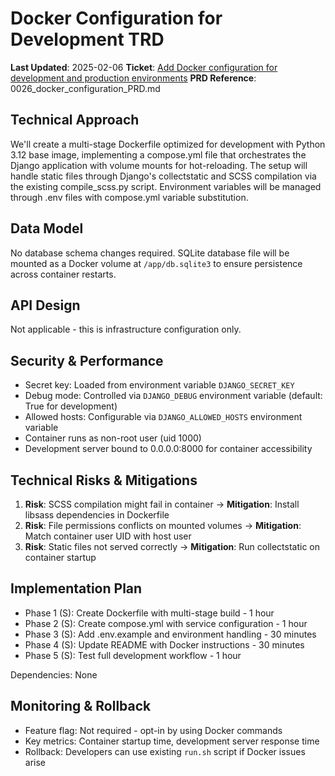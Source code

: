 # Docker Configuration for Development TRD

**Last Updated**: 2025-02-06
**Ticket**: [Add Docker configuration for development and production environments](https://github.com/MarcinOrlowski/pyggy-expense-tracker/issues/26)
**PRD Reference**: 0026_docker_configuration_PRD.md

## Technical Approach

We'll create a multi-stage Dockerfile optimized for development with Python 3.12 base image,
implementing a compose.yml file that orchestrates the Django application with volume mounts for
hot-reloading. The setup will handle static files through Django's collectstatic and SCSS
compilation via the existing compile_scss.py script. Environment variables will be managed through
.env files with compose.yml variable substitution.

## Data Model

No database schema changes required. SQLite database file will be mounted as a Docker volume at
`/app/db.sqlite3` to ensure persistence across container restarts.

## API Design

Not applicable - this is infrastructure configuration only.

## Security & Performance

- Secret key: Loaded from environment variable `DJANGO_SECRET_KEY`
- Debug mode: Controlled via `DJANGO_DEBUG` environment variable (default: True for development)
- Allowed hosts: Configurable via `DJANGO_ALLOWED_HOSTS` environment variable
- Container runs as non-root user (uid 1000)
- Development server bound to 0.0.0.0:8000 for container accessibility

## Technical Risks & Mitigations

1. **Risk**: SCSS compilation might fail in container → **Mitigation**: Install libsass dependencies in Dockerfile
2. **Risk**: File permissions conflicts on mounted volumes → **Mitigation**: Match container user UID with host user
3. **Risk**: Static files not served correctly → **Mitigation**: Run collectstatic on container startup

## Implementation Plan

- Phase 1 (S): Create Dockerfile with multi-stage build - 1 hour
- Phase 2 (S): Create compose.yml with service configuration - 1 hour
- Phase 3 (S): Add .env.example and environment handling - 30 minutes
- Phase 4 (S): Update README with Docker instructions - 30 minutes
- Phase 5 (S): Test full development workflow - 1 hour

Dependencies: None

## Monitoring & Rollback

- Feature flag: Not required - opt-in by using Docker commands
- Key metrics: Container startup time, development server response time
- Rollback: Developers can use existing `run.sh` script if Docker issues arise
